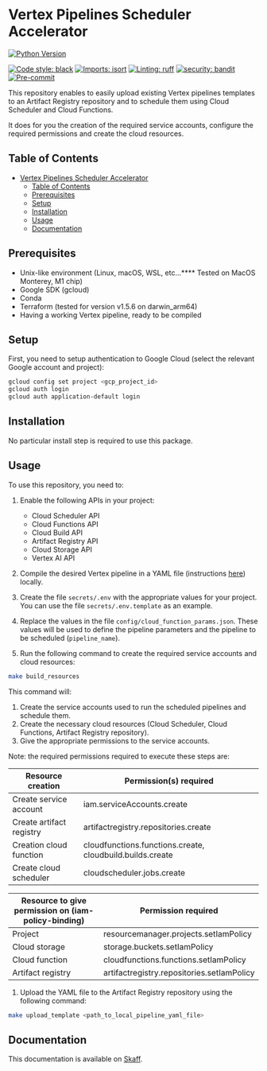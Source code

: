 # Vertex Pipelines Scheduler Accelerator

[![Python Version](https://img.shields.io/badge/python-3.8%20%7C%203.9%20%7C%203.10-blue.svg)]()

[![Code style: black](https://img.shields.io/badge/code%20style-black-000000.svg)](https://github.com/psf/black)
[![Imports: isort](https://img.shields.io/badge/%20imports-isort-%231674b1?style=flat&labelColor=ef8336)](https://pycqa.github.io/isort/)
[![Linting: ruff](https://img.shields.io/endpoint?url=https://raw.githubusercontent.com/charliermarsh/ruff/main/assets/badge/v2.json)](https://github.com/astral-sh/ruff)
[![security: bandit](https://img.shields.io/badge/security-bandit-yellow.svg)](https://github.com/PyCQA/bandit)
[![Pre-commit](https://img.shields.io/badge/pre--commit-enabled-informational?logo=pre-commit&logoColor=white)](https://github.com/artefactory-fr/scheduled-pipelines/blob/main/.pre-commit-config.yaml)

This repository enables to easily upload existing Vertex pipelines templates to an Artifact Registry repository and to schedule them using Cloud Scheduler and Cloud Functions.

It does for you the creation of the required service accounts, configure the required permissions and create the cloud resources.

## Table of Contents

- [Vertex Pipelines Scheduler Accelerator](#vertex-pipelines-scheduler-accelerator)
  - [Table of Contents](#table-of-contents)
  - [Prerequisites](#prerequisites)
  - [Setup](#setup)
  - [Installation](#installation)
  - [Usage](#usage)
  - [Documentation](#documentation)

## Prerequisites

- Unix-like environment (Linux, macOS, WSL, etc...**** Tested on MacOS Monterey, M1 chip)
- Google SDK (gcloud)
- Conda
- Terraform (tested for version v1.5.6 on darwin_arm64)
- Having a working Vertex pipeline, ready to be compiled

## Setup

First, you need to setup authentication to Google Cloud (select the relevant Google account and project):

```bash
gcloud config set project <gcp_project_id>
gcloud auth login
gcloud auth application-default login
```

## Installation

No particular install step is required to use this package.

## Usage

To use this repository, you need to:

1. Enable the following APIs in your project:
   - Cloud Scheduler API
   - Cloud Functions API
   - Cloud Build API
   - Artifact Registry API
   - Cloud Storage API
   - Vertex AI API

2. Compile the desired Vertex pipeline in a YAML file (instructions [here](https://cloud.google.com/vertex-ai/docs/pipelines/build-pipeline#compile_your_pipeline_into_a_yaml_file)) locally.

3. Create the file `secrets/.env` with the appropriate values for your project. You can use the file `secrets/.env.template` as an example.

4. Replace the values in the file `config/cloud_function_params.json`. These values will be used to define the pipeline parameters and the pipeline to be scheduled (`pipeline_name`).

5. Run the following command to create the required service accounts and cloud resources:

```bash
make build_resources
```

This command will:

1. Create the service accounts used to run the scheduled pipelines and schedule them.
2. Create the necessary cloud resources (Cloud Scheduler, Cloud Functions, Artifact Registry repository).
3. Give the appropriate permissions to the service accounts.

Note: the required permissions required to execute these steps are:

| Resource creation        | Permission(s) required                                    |
| ------------------------ | --------------------------------------------------------- |
| Create service account   | iam.serviceAccounts.create                                |
| Create artifact registry | artifactregistry.repositories.create                      |
| Creation cloud function  | cloudfunctions.functions.create, cloudbuild.builds.create |
| Create cloud scheduler   | cloudscheduler.jobs.create                                |

| Resource to give permission on (iam-policy-binding) | Permission required                        |
| ----------------- | ------------------------------------------ |
| Project           | resourcemanager.projects.setIamPolicy      |
| Cloud storage     | storage.buckets.setIamPolicy               |
| Cloud function    | cloudfunctions.functions.setIamPolicy      |
| Artifact registry | artifactregistry.repositories.setIamPolicy |

1. Upload the YAML file to the Artifact Registry repository using the following command:

```bash
make upload_template <path_to_local_pipeline_yaml_file>
```

## Documentation

This documentation is available on [Skaff](https://artefact.roadie.so/docs/default/Component/scheduled-pipelines).

